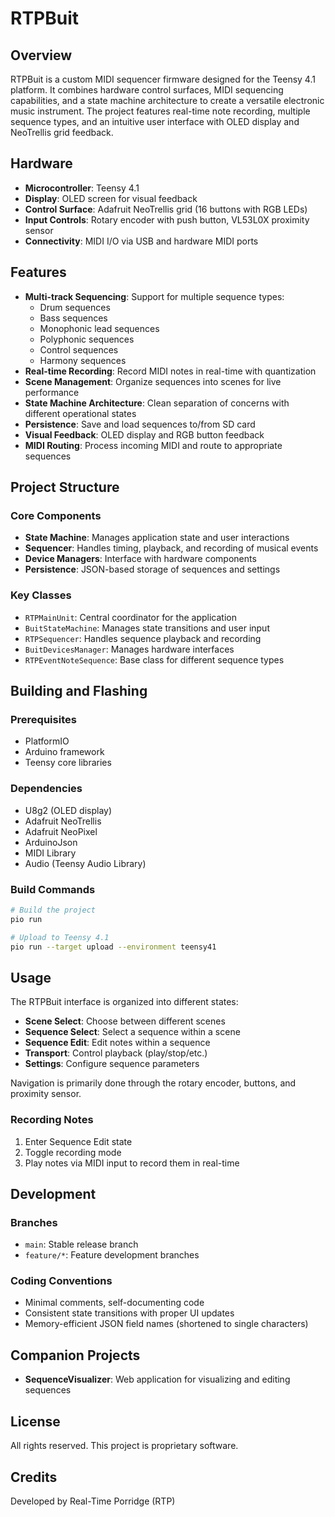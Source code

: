 # RTPBuit

## Overview
RTPBuit is a custom MIDI sequencer firmware designed for the Teensy 4.1 platform. It combines hardware control surfaces, MIDI sequencing capabilities, and a state machine architecture to create a versatile electronic music instrument. The project features real-time note recording, multiple sequence types, and an intuitive user interface with OLED display and NeoTrellis grid feedback.

## Hardware
- **Microcontroller**: Teensy 4.1
- **Display**: OLED screen for visual feedback
- **Control Surface**: Adafruit NeoTrellis grid (16 buttons with RGB LEDs)
- **Input Controls**: Rotary encoder with push button, VL53L0X proximity sensor
- **Connectivity**: MIDI I/O via USB and hardware MIDI ports

## Features
- **Multi-track Sequencing**: Support for multiple sequence types:
  - Drum sequences
  - Bass sequences
  - Monophonic lead sequences
  - Polyphonic sequences
  - Control sequences
  - Harmony sequences
- **Real-time Recording**: Record MIDI notes in real-time with quantization
- **Scene Management**: Organize sequences into scenes for live performance
- **State Machine Architecture**: Clean separation of concerns with different operational states
- **Persistence**: Save and load sequences to/from SD card
- **Visual Feedback**: OLED display and RGB button feedback
- **MIDI Routing**: Process incoming MIDI and route to appropriate sequences

## Project Structure

### Core Components
- **State Machine**: Manages application state and user interactions
- **Sequencer**: Handles timing, playback, and recording of musical events
- **Device Managers**: Interface with hardware components
- **Persistence**: JSON-based storage of sequences and settings

### Key Classes
- `RTPMainUnit`: Central coordinator for the application
- `BuitStateMachine`: Manages state transitions and user input
- `RTPSequencer`: Handles sequence playback and recording
- `BuitDevicesManager`: Manages hardware interfaces
- `RTPEventNoteSequence`: Base class for different sequence types

## Building and Flashing

### Prerequisites
- PlatformIO
- Arduino framework
- Teensy core libraries

### Dependencies
- U8g2 (OLED display)
- Adafruit NeoTrellis
- Adafruit NeoPixel
- ArduinoJson
- MIDI Library
- Audio (Teensy Audio Library)

### Build Commands
```bash
# Build the project
pio run

# Upload to Teensy 4.1
pio run --target upload --environment teensy41
```

## Usage

The RTPBuit interface is organized into different states:

- **Scene Select**: Choose between different scenes
- **Sequence Select**: Select a sequence within a scene
- **Sequence Edit**: Edit notes within a sequence
- **Transport**: Control playback (play/stop/etc.)
- **Settings**: Configure sequence parameters

Navigation is primarily done through the rotary encoder, buttons, and proximity sensor.

### Recording Notes
1. Enter Sequence Edit state
2. Toggle recording mode
3. Play notes via MIDI input to record them in real-time

## Development

### Branches
- `main`: Stable release branch
- `feature/*`: Feature development branches

### Coding Conventions
- Minimal comments, self-documenting code
- Consistent state transitions with proper UI updates
- Memory-efficient JSON field names (shortened to single characters)

## Companion Projects
- **SequenceVisualizer**: Web application for visualizing and editing sequences

## License
All rights reserved. This project is proprietary software.

## Credits
Developed by Real-Time Porridge (RTP)
